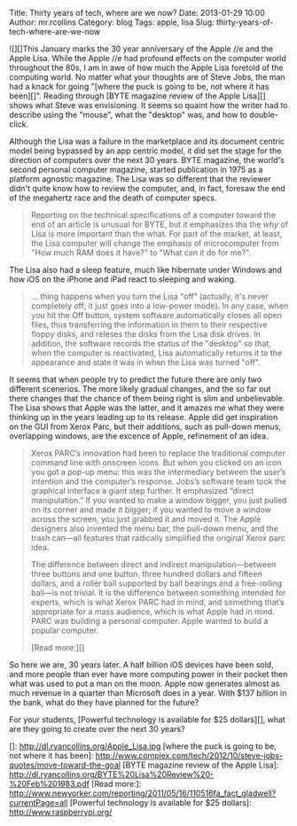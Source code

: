Title: Thirty years of tech, where are we now?
Date: 2013-01-29 10:00
Author: mr.rcollins
Category: blog
Tags: apple, lisa
Slug: thirty-years-of-tech-where-are-we-now

![][]This January marks the 30 year anniversary of the Apple //e and the
Apple Lisa. While the Apple //e had profound effects on the computer
world throughout the 80s, I am in awe of how much the Apple Lisa
foretold of the computing world. No matter what your thoughts are of
Steve Jobs, the man had a knack for going "[where the puck is going to
be, not where it has been][]". Reading through [BYTE magazine review of
the Apple Lisa][] shows what Steve was envisioning. It seems so quaint
how the writer had to describe using the "mouse", what the "desktop"
was, and how to double-click.

Although the Lisa was a failure in the marketplace and its document
centric model being bypassed by an app centric model, it did set the
stage for the direction of computers over the next 30 years. BYTE
magazine, the world's second personal computer magazine, started
publication in 1975 as a platform agnostic magazine. The Lisa was so
different that the reviewer didn't quite know how to review the
computer, and, in fact, foresaw the end of the megahertz race and the
death of computer specs.

> Reporting on the technical specifications of a computer toward the end
> of an article is unusual for BYTE, but it emphasizes tha the *why* of
> Lisa is more important than the what. For part of the market, at
> least, the Lisa computer will change the emphasis of microcomputer
> from "How much RAM does it have?" to "What can it do for me?".

The Lisa also had a sleep feature, much like hibernate under Windows and
how iOS on the iPhone and iPad react to sleeping and waking.

> ... thing happens when you turn the Lisa "off" (actually, it's never
> completely off; it just goes into a low-power mode). In any case, when
> you hit the Off button, system software automatically closes all open
> files, thus transferring the information in them to their respective
> floppy disks, and releses the disks from the Lisa disk drives. In
> addition, the software records the status of the "desktop" so that,
> when the computer is reactivated, Lisa automatically returns it to the
> appearance and state it was in when the Lisa was turned "off".

It seems that when people try to predict the future there are only two
different scenerios. The more likely gradual changes, and the so far out
there changes that the chance of them being right is slim and
unbelievable. The Lisa shows that Apple was the latter, and it amazes me
what they were thinking up in the years leading up to its release. Apple
did get inspiration on the GUI from Xerox Parc, but their additions,
such as pull-down menus, overlapping windows, are the excence of Apple,
refinement of an idea.

> Xerox PARC’s innovation had been to replace the traditional computer
> command line with onscreen icons. But when you clicked on an icon you
> got a pop-up menu: this was the intermediary between the user’s
> intention and the computer’s response. Jobs’s software team took the
> graphical interface a giant step further. It emphasized “direct
> manipulation.” If you wanted to make a window bigger, you just pulled
> on its corner and made it bigger; if you wanted to move a window
> across the screen, you just grabbed it and moved it. The Apple
> designers also invented the menu bar, the pull-down menu, and the
> trash can—all features that radically simplified the original Xerox
> parc idea.
>
> The difference between direct and indirect manipulation—between three
> buttons and one button, three hundred dollars and fifteen dollars, and
> a roller ball supported by ball bearings and a free-rolling ball—is
> not trivial. It is the difference between something intended for
> experts, which is what Xerox PARC had in mind, and something that’s
> appropriate for a mass audience, which is what Apple had in mind. PARC
> was building a personal computer. Apple wanted to build a popular
> computer.
>
> [Read more:][]

So here we are, 30 years later. A half billion iOS devices have been
sold, and more people than ever have more computing power in their
pocket then what was used to put a man on the moon. Apple now generates
almost as much revenue in a quarter than Microsoft does in a year. With
\$137 billion in the bank, what do they have planned for the future?

For your students, [Powerful technology is available for \$25
dollars][], what are they going to create over the next 30 years?

  []: http://dl.ryancollins.org/Apple_Lisa.jpg
  [where the puck is going to be, not where it has been]: http://www.complex.com/tech/2012/10/steve-jobs-quotes/move-toward-the-goal
  [BYTE magazine review of the Apple Lisa]: http://dl.ryancollins.org/BYTE%20Lisa%20Review%20-%20Feb%201983.pdf
  [Read more:]: http://www.newyorker.com/reporting/2011/05/16/110516fa_fact_gladwell?currentPage=all
  [Powerful technology is available for \$25 dollars]: http://www.raspberrypi.org/
